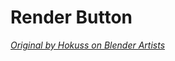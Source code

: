 # Render Button

*[Original by Hokuss on Blender Artists](https://blenderartists.org/t/render-button-camera-manager-for-blender-3-quick-fix-07-04-2022-v0-3-9/1159414)*
